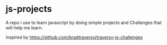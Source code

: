 # js-projects
A repo i use to learn javascript by doing simple projects and Challanges that will help me learn.

inspired by https://github.com/bradtraversy/traversy-js-challenges
